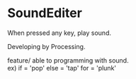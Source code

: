 # SoundEditer
When pressed any key, play sound.  
  
Developing by Processing.  

feature/ able to programming with sound.  
ex) if = 'pop' else = 'tap' for = 'plunk'  

